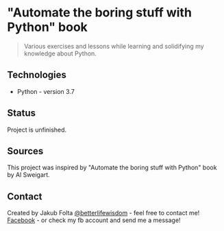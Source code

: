 # "Automate the boring stuff with Python" book
> Various exercises and lessons while learning and solidifying my knowledge about Python. 

## Technologies
* Python - version 3.7

## Status
Project is unfinished.

## Sources
This project was inspired by "Automate the boring stuff with Python" book by Al Sweigart.

## Contact
Created by Jakub Folta [@betterlifewisdom](https://www.betterlifewisdom.com/) - feel free to contact me!<br/>
[Facebook](https://www.facebook.com/jakub.folta.58) - or check my fb account and send me a message!
